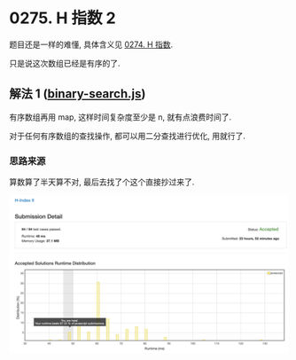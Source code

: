# 0275. H 指数 2

题目还是一样的难懂, 具体含义见 [0274. H 指数](../0274.h-index).

只是说这次数组已经是有序的了.

## 解法 1 ([binary-search.js](./binary-search.js))

有序数组再用 map, 这样时间复杂度至少是 n, 就有点浪费时间了.

对于任何有序数组的查找操作, 都可以用二分查找进行优化, 用就行了.

### 思路来源

算数算了半天算不对, 最后去找了个这个直接抄过来了.

![成绩](assets/binary-search.png)

